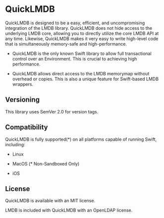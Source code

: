 # QuickLMDB

QuickLMDB is designed to be a easy, efficient, and uncompromising integration of the LMDB library. QuickLMDB does not hide access to the underlying LMDB core, allowing you to directly utilize the core LMDB API at any time. Likewise, QuickLMDB makes it very easy to write high-level code that is simultaneously memory-safe and high-performance. 

- QuickLMDB is the only known Swift library to allow full transactional control over an Environment. This is crucial to achieving high performance.

- QuickLMDB allows direct access to the LMDB memorymap without overhead or copies. This is also a unique feature for Swift-based LMDB wrappers.

## Versioning

This library uses SemVer 2.0 for version tags.

## Compatibility

QuickLMDB is fully supported(*) on all platforms capable of running Swift, including:

- Linux

- MacOS (* Non-Sandboxed Only)

- iOS

## License

QuickLMDB is available with an MIT license.

LMDB is included with QuickLMDB with an OpenLDAP license.
